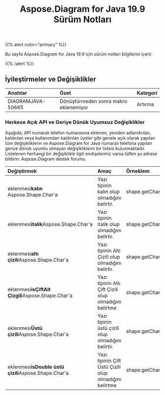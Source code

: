 ﻿---
title: Aspose.Diagram for Java 19.9 Sürüm Notları
type: docs
weight: 40
url: /tr/java/aspose-diagram-for-java-19-9-release-notes/
---
{{% alert color="primary" %}} 

Bu sayfa Aspose.Diagram for Java 19.9 için sürüm notları bilgilerini içerir.

{{% /alert %}} 
## **İyileştirmeler ve Değişiklikler**

|**Anahtar**|**Özet**|**Kategori**|
|:- |:- |:- |
|DIAGRAMJAVA-50665|Dönüştürmeden sonra makro eklenemiyor|Artırma|
### **Herkese Açık API ve Geriye Dönük Uyumsuz Değişiklikler**
Aşağıda, API numaralı telefon numarasına eklenen, yeniden adlandırılan, kaldırılan veya kullanımdan kaldırılan üyeler gibi genele açık olarak yapılan tüm değişikliklerin ve Aspose.Diagram for Java numaralı telefona yapılan geriye dönük uyumlu olmayan değişikliklerin bir listesi bulunmaktadır. Listelenen herhangi bir değişiklikle ilgili endişeleriniz varsa lütfen şu adrese bildirin: Aspose.Diagram destek forumu.

|**Değiştirmek**|**Amaç**|**Örneklem**|
|:- |:- |:- |
| eklenmesi**kalın** Aspose.Shape.Char'a|Yazı tipinin kalın olup olmadığını belirtir.|shape.getChars().get(0).isBold()|
|eklenmesi**italik**Aspose.Shape.Char'a|Yazı tipinin italik olup olmadığını belirtir.|shape.getChars().get(0).isItalic()|
|eklenmesi**altı çizili**Aspose.Shape.Char'a|Yazı tipinin Altı Çizili olup olmadığını belirtir.|shape.getChars().get(0).isUnderline()|
|eklenmesi**isÇiftAlt Çizgili**Aspose.Shape.Char'a|Yazı tipinin Altı Çift Çizili olup olmadığını belirtme|shape.getChars().get(0).isDoubleUnderline()|
|eklenmesi**Üstü çizili**Aspose.Shape.Char'a|Yazı tipinin üstü çizili olup olmadığını belirtir.|shape.getChars().get(0).is Üstü çizili ()|
|eklenmesi**isDouble üstü çizili**Aspose.Shape.Char'a|Yazı tipinin Çift Üstü Çizili olup olmadığını belirtme|shape.getChars().get(0).isDoubleStrikethrough()|


